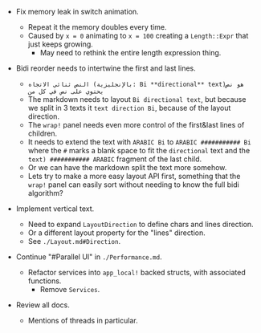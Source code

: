 * Fix memory leak in switch animation.
  - Repeat it the memory doubles every time.
  - Caused by `x = 0` animating to `x = 100` creating a `Length::Expr` that just keeps growing.
    - May need to rethink the entire length expression thing.

* Bidi reorder needs to intertwine the first and last lines.
    -  `النص ثنائي الاتجاه (بالإنجليزية: Bi **directional** text)‏ هو نص يحتوي على نص في كل من`
    - The markdown needs to layout `Bi directional text`, but because we split in 3 texts it
      `text direction Bi`, because of the layout direction.
    - The `wrap!` panel needs even more control of the first&last lines of children.
    - It needs to extend the text with `ARABIC Bi` to `ARABIC ########### Bi` where the `#` marks a blank
      space to fit the `directional` text and the ` text) ########### ARABIC` fragment of the last child.
    - Or we can have the markdown split the text more somehow.
    - Lets try to make a more easy layout API first, something that the `wrap!` panel can easily sort without
      needing to know the full bidi algorithm?

* Implement vertical text.
    - Need to expand `LayoutDirection` to define chars and lines direction.
    - Or a different layout property for the "lines" direction.
    - See `./Layout.md#Direction`.

* Continue "#Parallel UI" in `./Performance.md`.
    - Refactor services into `app_local!` backed structs, with associated functions.
        - Remove `Services`.

* Review all docs.
    - Mentions of threads in particular.